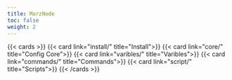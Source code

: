 ```yaml
---
title: MarzNode
toc: false
weight: 2
---
```


{{< cards >}}
  {{< card link="install/" title="Install">}}
  {{< card link="core/" title="Config Core">}}
  {{< card link="varibles/" title="Varibles">}}
  {{< card link="commands/" title="Commands">}}
  {{< card link="script/" title="Scripts">}}
{{< /cards >}}
